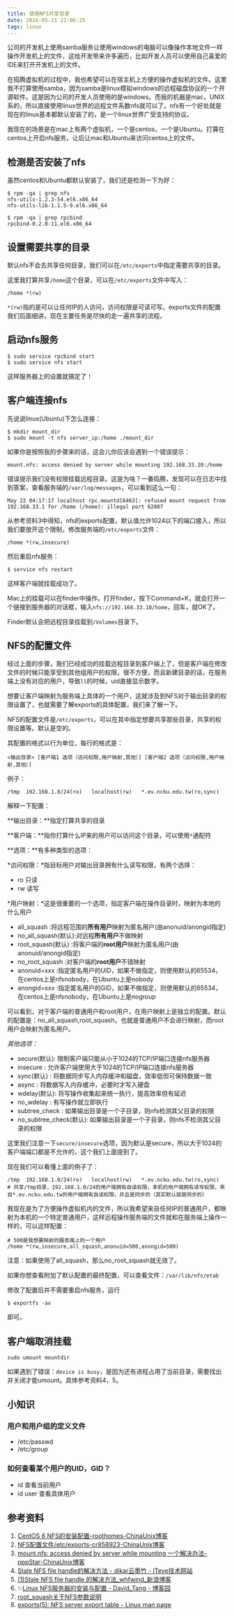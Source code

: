 ```yaml
---
title: 使用NFS共享目录
date: 2016-05-21 21:06:25
tags: linux
---
```


公司的开发机上使用samba服务让使用windows的电脑可以像操作本地文件一样操作开发机上的文件，这给开发带来许多遍历，比如开发人员可以使用自己喜爱的IDE来打开开发机上的文件。

在捣腾虚拟机的过程中，我也希望可以在宿主机上方便的操作虚拟机的文件。这里我不打算使用samba，因为samba是linux模拟windows的远程磁盘协议的一个开源软件。这是因为公司的开发人员使用的是windows。而我的机器是mac，UNIX系的，所以直接使用linux世界的远程文件系数nfs就可以了。nfs有一个好处就是现在的linux基本都默认安装了的，是一个linux世界广受支持的协议。

我现在的场景是在mac上有两个虚拟机，一个是centos，一个是Ubuntu。打算在centos上开启nfs服务，让后让mac和Ubuntu来访问centos上的文件。

<!-- more -->

## 检测是否安装了nfs
虽然centos和Ubuntu都默认安装了，我们还是检测一下为好：

```
$ rpm -qa | grep nfs
nfs-utils-1.2.3-54.el6.x86_64
nfs-utils-lib-1.1.5-9.el6.x86_64

$ rpm -qa | grep rpcbind
rpcbind-0.2.0-11.el6.x86_64
```

## 设置需要共享的目录
默认nfs不会去共享任何目录，我们可以在`/etc/exports`中指定需要共享的目录。

这里我打算共享`/home`这个目录，可以在`/etc/exports`文件中写入：

    /home *(rw)

`*(rw)`指的是可以让任何IP的人访问，访问权限是可读可写。exports文件的配置我们后面细讲，现在主要任务是尽快的走一遍共享的流程。

## 启动nfs服务

```
$ sudo service rpcbind start
$ sudo service nfs start
```

这样服务器上的设置就搞定了！

## 客户端连接nfs
先说说linux(Ubuntu)下怎么连接：

```
$ mkdir mount_dir
$ sudo mount -t nfs server_ip:/home ./mount_dir
```

如果你是按照我的步骤来的话，这会儿你应该会遇到一个错误提示：

    mount.nfs: access denied by server while mounting 192.168.33.10:/home

错误提示我们没有权限挂载远程目录。这是为啥？一番捣腾，发现可以在日志中找到答案，查看服务端的`/var/log/messages`，可以看到这么一句：

    May 22 04:17:17 localhost rpc.mountd[6463]: refused mount request from 192.168.33.1 for /home (/home): illegal port 62807

从参考资料3中得知，nfs的exports配置，默认值允许1024以下的端口接入，所以我们要放开这个限制，修改服务端的`/etc/exports`文件：

    /home *(rw,insecure)

然后重启nfs服务：

    $ service nfs restart

这样客户端就挂载成功了。

Mac上的挂载可以在finder中操作。打开finder，按下Command+K，就会打开一个链接到服务器的对话框，输入`nfs://192.168.33.10/home`，回车，就OK了。

Finder默认会把远程目录挂载到`/Volumes`目录下。

## NFS的配置文件
经过上面的步骤，我们已经成功的挂载远程目录到客户端上了，但是客户端在修改文件的时候只能享受到其他组用户的权限，很不方便，而且新建目录的话，在服务端上没有对应的用户，导致`ll`的时候，uid直接显示数字。

想要让客户端映射为服务端上具体的一个用户，这就涉及到NFS对于输出目录的权限设置了，也就需要了解exports的具体配置，我们来了解一下。

NFS的配置文件是`/etc/exports`，可以在其中指定想要共享那些目录，共享的权限设置等。默认是空的。

其配置的格式以行为单位，每行的格式是：

    <输出目录> [客户端1 选项（访问权限,用户映射,其他）] [客户端2 选项（访问权限,用户映射,其他）]

例子：

    /tmp  192.168.1.0/24(ro)   localhost(rw)   *.ev.ncku.edu.tw(ro,sync)

解释一下配置：

**输出目录：**指定打算共享的目录

**客户端：**指你打算什么IP来的用户可以访问这个目录，可以使用`*`通配符

**选项：**有多种类型的选项：

*访问权限：*指目标用户对输出目录拥有什么读写权限，有两个选择：

- ro 只读
- rw 读写

*用户映射：*这是很重要的一个选项，指定客户端在操作目录时，映射为本地的什么用户

- all_squash        :将远程范围的**所有用户**映射为匿名用户(由anonuid/anongid指定)
- no_all_squash(默认):对远程**所有用户**不做映射
- root_squash(默认)  :将客户端的**root用户**映射为匿名用户(由anonuid/anongid指定)
- no_root_squash    :对客户端的**root用户**不错映射
- anonuid=xxx       :指定匿名用户的UID，如果不做指定，则使用默认的65534，在centos上是nfsnobody，在Ubuntu上是nobody
- anongid=xxx       :指定匿名用户的GID，如果不做指定，则使用默认的65534，在centos上是nfsnobody，在Ubuntu上是nogroup

可以看到，对于客户端的普通用户和root用户，在用户映射上是独立的配置。默认的配置是：no_all_squash,root_squash，也就是普通用户不会进行映射，而root用户会映射为匿名用户。

*其他选项：*

- secure(默认): 限制客户端只能从小于1024的TCP/IP端口连接nfs服务器
- insecure    : 允许客户端使用大于1024的TCP/IP端口连接nfs服务器
- sync(默认)  : 将数据同步写入内存缓冲和磁盘，效率低但可保持数据一致
- async       : 将数据写入内存缓冲，必要时才写入硬盘
- wdelay(默认): 将写操作收集起来统一执行，提高效率但有延迟
- no_wdelay  : 有写操作就立即执行
- subtree_check         : 如果输出目录是一个子目录，则nfs检测其父目录的权限
- no_subtree_check(默认): 如果输出目录是一个子目录，则nfs不检测其父目录的权限

这里我们注意一下`secure/insecure`选项，因为默认是secure，所以大于1024的客户端端口都是不允许的，这个我们上面提到了。

现在我们可以看懂上面的例子了：

```
/tmp  192.168.1.0/24(ro)   localhost(rw)   *.ev.ncku.edu.tw(ro,sync)
# 共享/tmp目录，192.168.1.0/24的用户端拥有自读权限，本机的用户端拥有读写权限，来自*.ev.ncku.edu.tw的用户端拥有自读权限，并且是同步的（其实默认就是同步的）
```

我现在是为了方便操作虚拟机内的文件，所以我希望来自任何IP的普通用户，都映射为本机的一个特定普通用户，这样远程操作服务端的文件就和在服务端上操作一样的，可以这样配置：

```
# 500是我想要映射的服务端上的一个用户
/home *(rw,insecure,all_squash,anonuid=500,anongid=500)
```

注意：如果使用了all_squash，那么no_root_squash就无效了。

如果你想查看附加了默认配置的最终配置，可以查看文件：`/var/lib/nfs/etab`

修改了配置后并不需要重启nfs服务，运行

    $ exportfs -av

即可。

## 客户端取消挂载

```
sudo umount mountdir
```

如果遇到了错误：`device is busy`，是因为还有进程占用了当前目录，需要找出并关闭才能umount。具体参考资料4，5。

## 小知识
### 用户和用户组的定义文件

- /etc/passwd
- /etc/group

### 如何查看某个用户的UID，GID？

- id 查看当前用户
- id user 查看具体用户

## 参考资料
1. [CentOS 6 NFS的安装配置-roothomes-ChinaUnix博客](http://blog.chinaunix.net/uid-26284318-id-3111651.html)
2. [NFS配置文件/etc/exports-cr858923-ChinaUnix博客](http://blog.chinaunix.net/uid-8038341-id-179288.html)
3. [mount.nfs: access denied by server while mounting 一个解决办法-pppStar-ChinaUnix博客](http://blog.chinaunix.net/uid-20554957-id-3444786.html)
4. [Stale NFS file handle的解决方法 - dikar云墨竹 - ITeye技术网站](http://dikar.iteye.com/blog/634862)
5. [(1)Stale NFS file handle 的解决方法_whfwind_新浪博客](http://blog.sina.com.cn/s/blog_6c9eaa15010185bt.html)
6. ✨[Linux NFS服务器的安装与配置 - David_Tang - 博客园](http://www.cnblogs.com/mchina/archive/2013/01/03/2840040.html)
7. [root_squash关于NFS参数说明](http://www.360doc.com/content/14/0527/00/17617523_381280598.shtml)
8. [exports(5): NFS server export table - Linux man page](http://linux.die.net/man/5/exports)
